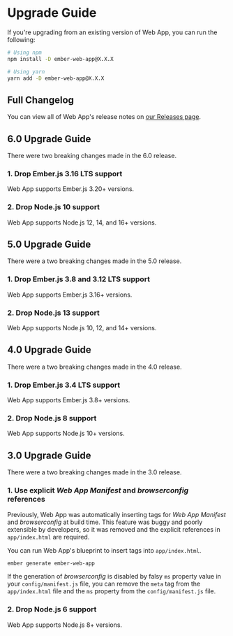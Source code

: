 # Upgrade Guide

If you're upgrading from an existing version of Web App, you can run the following:

```sh
# Using npm
npm install -D ember-web-app@X.X.X

# Using yarn
yarn add -D ember-web-app@X.X.X
```

## Full Changelog

You can view all of Web App's release notes on [our Releases page](https://github.com/zonkyio/ember-web-app/releases).

## 6.0 Upgrade Guide

There were two breaking changes made in the 6.0 release.

### 1. Drop Ember.js 3.16 LTS support

Web App supports Ember.js 3.20+ versions.

### 2. Drop Node.js 10 support

Web App supports Node.js 12, 14, and 16+ versions.

## 5.0 Upgrade Guide

There were a two breaking changes made in the 5.0 release.

### 1. Drop Ember.js 3.8 and 3.12 LTS support

Web App supports Ember.js 3.16+ versions.

### 2. Drop Node.js 13 support

Web App supports Node.js 10, 12, and 14+ versions.

## 4.0 Upgrade Guide

There were a two breaking changes made in the 4.0 release.

### 1. Drop Ember.js 3.4 LTS support

Web App supports Ember.js 3.8+ versions.

### 2. Drop Node.js 8 support

Web App supports Node.js 10+ versions.

## 3.0 Upgrade Guide

There were a two breaking changes made in the 3.0 release.

### 1. Use explicit _Web App Manifest_ and _browserconfig_ references

Previously, Web App was automatically inserting tags for _Web App Manifest_ and _browserconfig_ at build time. This feature was buggy and poorly extensible by developers, so it was removed and the explicit references in `app/index.html` are required.

You can run Web App's blueprint to insert tags into `app/index.html`.

```sh
ember generate ember-web-app
```

If the generation of _browserconfig_ is disabled by falsy `ms` property value in your `config/manifest.js` file, you can remove the `meta` tag from the `app/index.html` file and the `ms` property from the `config/manifest.js` file.

### 2. Drop Node.js 6 support

Web App supports Node.js 8+ versions.

